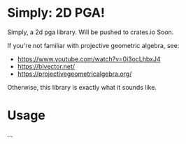 # Simply: 2D PGA!
Simply, a 2d pga library.  Will be pushed to crates.io Soon.

If you're not familiar with projective geometric algebra, see:
 * https://www.youtube.com/watch?v=0i3ocLhbxJ4
 * https://bivector.net/
 * https://projectivegeometricalgebra.org/

Otherwise, this library is exactly what it sounds like.

# Usage
...
